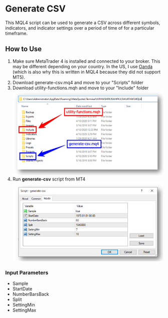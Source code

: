 # Generate CSV
This MQL4 script can be used to generate a CSV across different symbols, indicators, and indicator settings over a period of time of for a particular timeframe.

## How to Use
1. Make sure MetaTrader 4 is installed and connected to your broker.  This may be different depending on your country.  In the US, I use [Oanda](https://www.oanda.com/us-en/trading/platforms/metatrader-4/) (which is also why this is written in MQL4 because they did not support MT5).
1. Download generate-csv.mq4 and move to your "Scripts" folder
1. Download utility-functions.mqh and move to your "Include" folder
![Install](/images/mql-install.png)
1. Run **generate-csv** script from MT4
![Input](/images/mql-input.png)

### Input Parameters
* Sample
* StartDate
* NumberBarsBack
* Split
* SettingMin
* SettingMax
